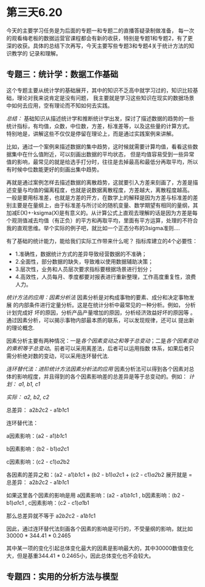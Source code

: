 # 第三天6.20
今天的主要学习任务是为后面的专题一和专题二的直播答疑录制做准备，
每一次的观看梅老板的数据运营官课程都会有新的收获，特别是专题1和专题2，有了更深的收获。具体的总结下次再写，今天主要写些专题3和专题4关于统计方法的知识教学的
记录和理解。
## 专题三：统计学：数据工作基础
这个专题主要从统计学的基础展开，其中的知识不乏高中就学习过的，知识比较基础，理论对我来说肯定是没有问题，
我主要就是学习这些知识在现实的数据场景中如何去应用，空有理论而不知如何去实践。

*总结：*
基础知识从描述统计学和推断统计学出发，探讨了描述数据的趋势的一些统计指标，有均值，众数，中位数，方差，标准差等，以及这些量的计算方式。
特别地是，讲解这些不仅仅是停留在理论上，而是通过实践案例来讲解。

比如，通过一个案例来描述数据的集中趋势，这时候就需要计算均值，看看这些数据集中在什么值附近，可以刻画出数据的平均状态，
但是均值容易受到一些异常值的影响，最常见的就是给选手打分时，往往是去掉最高和最低分再取平均，所以有时候中位数能更好的刻画出集中趋势。

再就是通过案例怎样去描述数据的离散趋势，这就要引入方差来刻画了，方差是描述变量与均值的偏离程度，也就是说数据离散程度，方差越大，离散程度越高。
一般是要用标准差，也就是方差的开方，在数学上的解释是因为方差与标准差的差别主要是在量纲上，由于标准差与所讨论的随机变量、数学期望有相同的量纲，其加减E(X)+-ksigma(X)是有意义的。从计算公式上直观去理解的话是因为方差是每个观测值减去均值（有正负）的平方和再取平均，里面有平方运算，处理的不符合我的直观思维。举个实际的例子吧，就比如一个正态分布的3sigma准则....

有了基础的统计能力，能给我们实际工作带来什么呢？
指标库建立的4个必要性：
- 1.准确性，数据统计方式的差异导致经营数据的不准确；
- 2.全面性，部分数据的缺失，导致难以使用数据辅助决策；
- 3.层次性，业务和人员层次要求指标要根据场景进行划分；
- 4.高效性，人员每月、季度都要对报表进行重新整理，工作高度重复性，浪费人力。

*统计方法的应用：因素分析法*
因素分析是对构成事物的要素、成分和决定事物发展 的内部条件进行定量分析。这是在统计分析中最常见的一种分析。例如， 分析计划完成好
坏的原因，分析产品产量增加的原因，分析经济效益好坏的原因等 。通过因素分析，可以揭示事物内部最本质的联系，可以发现规律，还可以
提出新的理论概念.

因素分析主要有两种情况：一是*各个因素变动之和等于总变动*；二是*各个因素变动的乘积等于总变动*。前者可以采用离差法，后者可以运用指数
体系，如果后者只需分析绝对数的变动，可以采用连环替代法.

*连环替代法：进阶统计方法因素分析法的应用*
因素分析法可以得到各个因素对总体的影响程度，并且得到的各个因素影响差的总差异是等于总变动的。例如：
*计划： a1,  b1,  c1*

*实际： a2,  b2,  c2*

总差异： a2*b2*c2 - a1*b1*c1

连环替代法：

a因素影响：(a2 - a1)*b1*c1 

b因素影响：(b2 - b1)*a2*c1 

c因素影响：(c2 - c1)*a2*b2

各因素的差异之和：(a2 - a1)*b1*c1 + (b2 - b1)*a2*c1 + (c2 - c1)*a2*b2 
展开就是 = 总差异： a2*b2*c2 - a1*b1*c1

如果这里各个因素的影响是用 a因素影响：(a2 - a1)*b1*c1 , b因素影响：(b2 - b1)*a1*c1  , c因素影响：(c2 - c1)*a1*b1

那么总差异就不等于 a2*b2*c2 - a1*b1*c1

因此，通过连环替代法刻画各个因素的影响是可行的，不受量纲的影响，就比如 30000 * 344.41 * 0.2465

其中某一项的变化引起总体变化最大的因素是影响最大的，其中30000数值变化大，但是基重344.41 * 0.2465小，因此总体变化也不会较大。

## 专题四：实用的分析方法与模型
